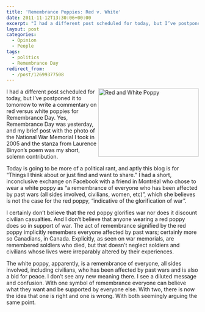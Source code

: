 ```yaml
---
title: 'Remembrance Poppies: Red v. White'
date: 2011-11-12T13:30:06+00:00
excerpt: "I had a different post scheduled for today, but I’ve postponed it to tomorrow to write a commentary on red versus white poppies for Remembrance Day."
layout: post
categories:
  - Opinion
  - People
tags:
  - politics
  - Remembrance Day
redirect_from:
  - /post/12699377508
---
```

<img src="https://cdn.craigmcn.ca/img/red-white-poppy.jpg" alt="Red and White Poppy" width="263" height="179" align="right" />

I had a different post scheduled for today, but I’ve postponed it to tomorrow to write a commentary on red versus white poppies for Remembrance Day. Yes, Remembrance Day was yesterday, and my brief post with the photo of the National War Memorial I took in 2005 and the stanza from Laurence Binyon’s poem was my short, solemn contribution.

Today is going to be more of a political rant, and aptly this blog is for “Things I think about or just find and want to share.” I had a short, inconclusive exchange on Facebook with a friend in Montréal who chose to wear a white poppy as “a remembrance of everyone who has been affected by past wars (all sides involved, civilians, women, etc)”, which she believes is not the case for the red poppy, “indicative of the glorification of war”.

I certainly don’t believe that the red poppy glorifies war nor does it discount civilian casualties. And I don’t believe that anyone wearing a red poppy does so in support of war. The act of remembrance signified by the red poppy implicitly remembers everyone affected by past wars; certainly more so Canadians, in Canada. Explicitly, as seen on war memorials, are remembered soldiers who died, but that doesn’t neglect soldiers and civilians whose lives were irreparably altered by their experiences.

The white poppy, apparently, is a remembrance of everyone, all sides involved, including civilians, who has been affected by past wars and is also a bid for peace. I don’t see any new meaning there. I see a diluted message and confusion. With one symbol of remembrance everyone can believe what they want and be supported by everyone else. With two, there is now the idea that one is right and one is wrong. With both seemingly arguing the same point.